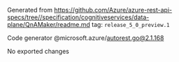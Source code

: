 Generated from https://github.com/Azure/azure-rest-api-specs/tree//specification/cognitiveservices/data-plane/QnAMaker/readme.md tag: `release_5_0_preview.1`

Code generator @microsoft.azure/autorest.go@2.1.168

No exported changes